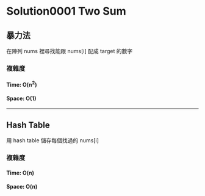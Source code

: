 # Solution0001 Two Sum

## 暴力法

在陣列 nums 裡尋找能跟 nums[i] 配成 target 的數字

### 複雜度

#### Time: O(n<sup>2</sup>)

#### Space: O(1)

---

## Hash Table

用 hash table 儲存每個找過的 nums[i]

### 複雜度

#### Time: O(n)

#### Space: O(n)